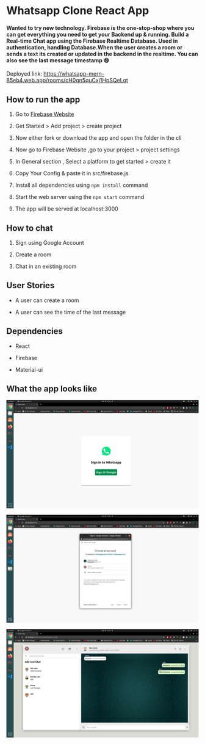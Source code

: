# Whatsapp Clone React App

#### Wanted to try new technology. Firebase is the one-stop-shop where you can get everything you need to get your Backend up & running. Build a Real-time Chat app using the Firebase Realtime Database. Used in authentication, handling Database.When the user creates a room or sends a text its created or updated in the backend in the realtime. You can also see the last message timestamp 😄 

Deployed link: https://whatsapp-mern-85eb4.web.app/rooms/cH0qn5quCxj1HpSQeLqt

## How to run the app

1. Go to [Firebase Website](https://firebase.google.com/ "Firebase")

2. Get Started > Add project > create project

3. Now either fork or download the app and open the folder in the cli

4. Now go to Firebase Website ,go to your project > project settings

5. In General section , Select a platform to get started > create it

6. Copy Your Config & paste it in src/firebase.js

7. Install all dependencies using `npm install` command

8. Start the web server using the `npm start` command

9. The app will be served at localhost:3000

## How to chat

1. Sign using Google Account

2. Create a room

3. Chat in an existing room

## User Stories

- A user can create a room

- A user can see the time of the last message

## Dependencies

- React

- Firebase

- Material-ui

## What the app looks like

![Screenshot_1](https://github.com/Flux99/whatsapp-clone/blob/master/screenshot/Screenshot_1.png?raw=true)

![Screenshot_2](https://github.com/Flux99/whatsapp-clone/blob/master/screenshot/Screenshot_2.jpeg?raw=true)

![Screenshot_3](https://github.com/Flux99/whatsapp-clone/blob/master/screenshot/Screenshot_3.png?raw=true)
